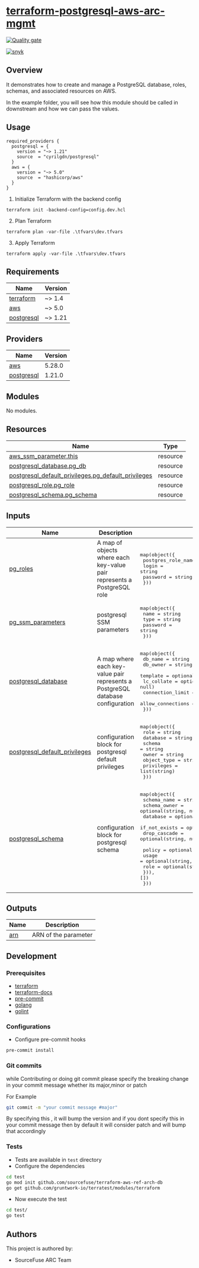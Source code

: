 # [terraform-postgresql-aws-arc-mgmt](https://github.com/sourcefuse/terraform-postgresql-aws-arc-mgmt)

[![Quality gate](https://sonarcloud.io/api/project_badges/quality_gate?project=sourcefuse_terraform-aws-arc-postgresql-mgmt)](https://sonarcloud.io/summary/new_code?id=sourcefuse_terraform-aws-arc-postgresql-mgmt)

[![snyk](https://github.com/sourcefuse/terraform-postgresql-aws-arc-mgmt/actions/workflows/snyk.yaml/badge.svg)](https://github.com/sourcefuse/terraform-postgresql-aws-arc-mgmt/actions/workflows/snyk.yaml)

## Overview

It demonstrates how to create and manage a PostgreSQL database, roles, schemas, and associated resources on AWS.

In the example folder, you will see how this module should be called in downstream and how we can pass the values.

## Usage
  ```
required_providers {
    postgresql = {
      version = "~> 1.21"
      source  = "cyrilgdn/postgresql"
    }
    aws = {
      version = "~> 5.0"
      source  = "hashicorp/aws"
    }
  }
  ```
1. Initialize Terraform with the backend config
  ```shell
  terraform init -backend-config=config.dev.hcl
  ```
2. Plan Terraform
  ```shell
  terraform plan -var-file .\tfvars\dev.tfvars
  ```
3. Apply Terraform
  ```shell
  terraform apply -var-file .\tfvars\dev.tfvars
  ```

<!-- BEGINNING OF PRE-COMMIT-TERRAFORM DOCS HOOK -->
## Requirements

| Name | Version |
|------|---------|
| <a name="requirement_terraform"></a> [terraform](#requirement\_terraform) | ~> 1.4 |
| <a name="requirement_aws"></a> [aws](#requirement\_aws) | ~> 5.0 |
| <a name="requirement_postgresql"></a> [postgresql](#requirement\_postgresql) | ~> 1.21 |

## Providers

| Name | Version |
|------|---------|
| <a name="provider_aws"></a> [aws](#provider\_aws) | 5.28.0 |
| <a name="provider_postgresql"></a> [postgresql](#provider\_postgresql) | 1.21.0 |

## Modules

No modules.

## Resources

| Name | Type |
|------|------|
| [aws_ssm_parameter.this](https://registry.terraform.io/providers/hashicorp/aws/latest/docs/resources/ssm_parameter) | resource |
| [postgresql_database.pg_db](https://registry.terraform.io/providers/cyrilgdn/postgresql/latest/docs/resources/database) | resource |
| [postgresql_default_privileges.pg_default_privileges](https://registry.terraform.io/providers/cyrilgdn/postgresql/latest/docs/resources/default_privileges) | resource |
| [postgresql_role.pg_role](https://registry.terraform.io/providers/cyrilgdn/postgresql/latest/docs/resources/role) | resource |
| [postgresql_schema.pg_schema](https://registry.terraform.io/providers/cyrilgdn/postgresql/latest/docs/resources/schema) | resource |

## Inputs

| Name | Description | Type | Default | Required | Reference Links |
|------|-------------|------|---------|:--------:| ------- |
| <a name="input_pg_roles"></a> [pg\_roles](#input\_pg\_roles) | A map of objects where each key-value pair represents a PostgreSQL role | <pre>map(object({<br>    postgres_role_name = string<br>    login              = string<br>    password           = string<br>  }))</pre> | n/a | yes | <a>https://registry.terraform.io/providers/cyrilgdn/postgresql/latest/docs/resources/postgresql_role</a> |
| <a name="input_pg_ssm_parameters"></a> [pg\_ssm\_parameters](#input\_pg\_ssm\_parameters) | postgresql SSM parameters | <pre>map(object({<br>    name     = string<br>    type     = string<br>    password = string<br>  }))</pre> | n/a | yes |
| <a name="input_postgresql_database"></a> [postgresql\_database](#input\_postgresql\_database) | A map where each key-value pair represents a PostgreSQL database configuration | <pre>map(object({<br>    db_name           = string<br>    db_owner          = string<br>    template          = optional(string, null)<br>    lc_collate        = optional(string, null)<br>    connection_limit  = optional(string, null)<br>    allow_connections = optional(string, null)<br>  }))</pre> | n/a | yes | <a>https://registry.terraform.io/providers/cyrilgdn/postgresql/latest/docs/resources/postgresql_database</a>|
| <a name="input_postgresql_default_privileges"></a> [postgresql\_default\_privileges](#input\_postgresql\_default\_privileges) | configuration block for postgresql default privileges | <pre>map(object({<br>    role        = string<br>    database    = string<br>    schema      = string<br>    owner       = string<br>    object_type = string<br>    privileges  = list(string)<br>  }))</pre> | n/a | yes | <a>https://registry.terraform.io/providers/cyrilgdn/postgresql/latest/docs/resources/postgresql_default_privileges</a>|
| <a name="input_postgresql_schema"></a> [postgresql\_schema](#input\_postgresql\_schema) | configuration block for postgresql schema | <pre>map(object({<br>    schema_name   = string<br>    schema_owner  = optional(string, null)<br>    database      = optional(string, null)<br>    if_not_exists = optional(string, null)<br>    drop_cascade  = optional(string, null)<br><br>    policy = optional(list(object({<br>      usage = optional(string, null)<br>      role  = optional(string, null)<br>    })), [])<br>  }))</pre> | n/a | yes | <a>https://registry.terraform.io/providers/cyrilgdn/postgresql/latest/docs/resources/postgresql_schema</a>|

## Outputs

| Name | Description |
|------|-------------|
| <a name="output_arn"></a> [arn](#output\_arn) | ARN of the parameter |
<!-- END OF PRE-COMMIT-TERRAFORM DOCS HOOK -->

## Development

### Prerequisites

- [terraform](https://learn.hashicorp.com/terraform/getting-started/install#installing-terraform)
- [terraform-docs](https://github.com/segmentio/terraform-docs)
- [pre-commit](https://pre-commit.com/#install)
- [golang](https://golang.org/doc/install#install)
- [golint](https://github.com/golang/lint#installation)

### Configurations

- Configure pre-commit hooks

```sh
pre-commit install
```
### Git commits

while Contributing or doing git commit please specify the breaking change in your commit message whether its major,minor or patch

For Example

```sh
git commit -m "your commit message #major"
```
By specifying this , it will bump the version and if you dont specify this in your commit message then by default it will consider patch and will bump that accordingly

### Tests

- Tests are available in `test` directory
- Configure the dependencies

```sh
cd test
go mod init github.com/sourcefuse/terraform-aws-ref-arch-db
go get github.com/gruntwork-io/terratest/modules/terraform
```

- Now execute the test

```sh
cd test/
go test
```

## Authors

This project is authored by:

- SourceFuse ARC Team
